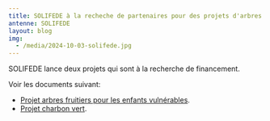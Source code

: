 ```yaml
---
title: SOLIFEDE à la recheche de partenaires pour des projets d'arbres fruitiers pour les enfants vulnérables, et un projet de charbon vert
antenne: SOLIFEDE
layout: blog
img:
  - /media/2024-10-03-solifede.jpg
---
```

SOLIFEDE lance deux projets qui sont à la recherche de financement.

Voir les documents suivant:

* [Projet arbres fruitiers pour les enfants vulnérables](https://contenu.terredesjeunes.org/media/2024-10-projet_arbre_fuitier_pour_les_enfants_vulnerabres.docx.pdf).
* [Projet charbon vert](https://contenu.terredesjeunes.org/media/2024-10-projet_charbon_verts_solution_ecologique.docx.pdf).
